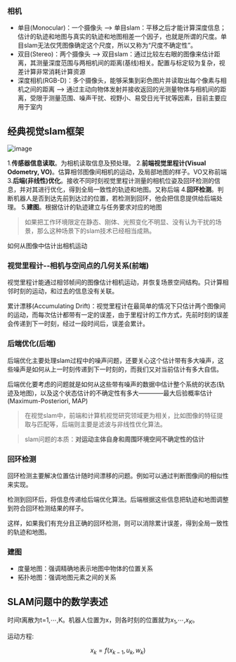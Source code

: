 ### 相机
- 单目(Monocular)：一个摄像头 --> 单目slam：平移之后才能计算深度信息；估计的轨迹和地图与真实的轨迹和地图相差一个因子，也就是所谓的尺度。单目slam无法仅凭图像确定这个尺度，所以又称为“尺度不确定性”。
- 双目(Stereo)：两个摄像头 --> 双目slam：通过比较左右眼的图像来估计距离，其测量深度范围与两相机间的距离(基线)相关。配置与标定较为复杂，视差计算非常消耗计算资源
- 深度相机(RGB-D)：多个摄像头，能够采集到彩色图片并读取出每个像素与相机之间的距离 --> 通过主动向物体发射并接收返回的光测量物体与相机间的距离，受限于测量范围、噪声干扰、视野小、易受日光干扰等因素，目前主要应用于室内

## 经典视觉slam框架

![image](https://user-images.githubusercontent.com/34792225/181693672-f2ab6685-ea25-46cf-8111-424257891c35.png)

1.<b>传感器信息读取</b>。为相机读取信息及预处理。
2.<b>前端视觉里程计(Visual Odometry, VO)</b>。估算相邻图像间相机的运动，及局部地图的样子。VO又称前端
3.<b>后端(非线性)优化</b>。接收不同时刻视觉里程计测量的相机位姿及回环检测的信息，并对其进行优化，得到全局一致性的轨迹和地图。又称后端
4.<b>回环检测</b>。判断机器人是否到达先前到达过的位置，若检测到回环，他会把信息提供给后端处理。
5.<b>建图</b>。根据估计的轨迹建立与任务要求对应的地图

> 如果把工作环境限定在静态、刚体、光照变化不明显、没有认为干扰的场景，那么这种场景下的slam技术已经相当成熟。

如何从图像中估计出相机运动

### 视觉里程计--相机与空间点的几何关系(前端)

视觉里程计能通过相邻帧间的图像估计相机运动，并恢复场景空间结构。只计算相邻时刻的运动，和过去的信息没有关联。

累计漂移(Accumulating Drift)：视觉里程计在最简单的情况下只估计两个图像间的运动，而每次估计都带有一定的误差，由于里程计的工作方式，先前时刻的误差会传递到下一时刻，经过一段时间后，误差会累计。


### 后端优化(后端)

后端优化主要处理slam过程中的噪声问题，还要关心这个估计带有多大噪声，这些噪声是如何从上一时刻传递到下一时刻的，而我们又对当前估计有多大自信。

后端优化要考虑的问题就是如何从这些带有噪声的数据中估计整个系统的状态(轨迹及地图)，以及这个状态估计的不确定性有多大————最大后验概率估计(Maximum-Posteriori, MAP)

> 在视觉slam中，前端和计算机视觉研究领域更为相关，比如图像的特征提取与匹配等，后端则主要是滤波与非线性优化算法。

> slam问题的本质：<b>对运动主体自身和周围环境空间不确定性的估计</b>


### 回环检测

回环检测主要解决位置估计随时间漂移的问题。例如可以通过判断图像间的相似性来实现。

检测到回环后，将信息传递给后端优化算法。后端根据这些信息把轨迹和地图调整到符合回环检测结果的样子。

这样，如果我们有充分且正确的回环检测，则可以消除累计误差，得到全局一致性的轨迹和地图。


### 建图

- 度量地图：强调精确地表示地图中物体的位置关系
- 拓扑地图：强调地图元素之间的关系


## SLAM问题中的数学表述

时间t离散为t=1,$\cdots$,K。机器人位置为x，则各时刻的位置就为$x_1$,$\cdots$,$x_K$。

运动方程: 

$$ x_k=f\left(x_{k-1}, u_k, w_k\right) \tag {2.1} $$
